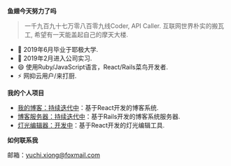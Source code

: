 **鱼翅今天努力了吗**

> 一千九百九十七万零八百零九线Coder, API Caller. 互联网世界朴实的搬瓦工, 希望有一天能盖起自己的摩天大楼.

- 🌱 2019年6月毕业于耶极大学.
- 🔭 2019年2月进入公司实习.
- 😄 使用Ruby/JavaScript语言，React/Rails菜鸟开发者.
- ⚡ 网抑云用户/来打厨.

**我的个人项目**
- [我的博客：持续迭代中](https://github.com/yuchiXiong/yuchi.xiong.top.react)：基于React开发的博客系统.
- [博客服务器：持续迭代中](https://github.com/yuchiXiong/yuchi.xiong.top.rails)：基于Rails开发的博客系统服务器.
- [灯光编辑器：开发中](https://github.com/yuchiXiong/light-tools)：基于React开发的灯光编辑工具.
<!-- - ~~[ZIO：规划中](https://github.com/yuchiXiong/zio)：基于React开发的时间管理工具~~ -->

<!-- **我的工作经历** -->
<!-- - [电子音乐板](https://musicpad.mvtrail.com) -->

**如何联系我**

邮箱：yuchi.xiong@foxmail.com

<!-- - 👯 I’m looking to collaborate on ... -->
<!-- - 🤔 I’m looking for help with ... -->
<!-- - 💬 Ask me about ... -->
